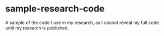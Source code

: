 # sample-research-code
A sample of the code I use in my research, as I cannot reveal my full code until my research is published.
